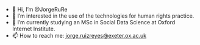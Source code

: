 - 👋 Hi, I’m @JorgeRuRe
- 👀 I’m interested in the use of the technologies for human rights practice. 
- 🌱 I’m currently studying an MSc in Social Data Science at Oxford Internet Institute. 
- 📫 How to reach me: jorge.ruizreyes@exeter.ox.ac.uk  

<!---
JorgeRuRe/JorgeRuRe is a ✨ special ✨ repository because its `README.md` (this file) appears on your GitHub profile.
You can click the Preview link to take a look at your changes.
--->

